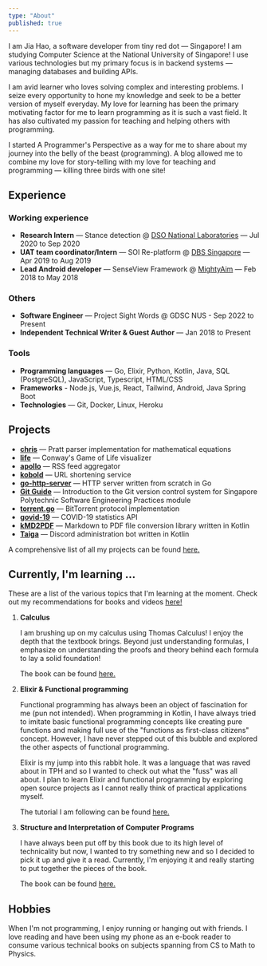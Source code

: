 ```yaml
---
type: "About"
published: true
---
```


I am Jia Hao, a software developer from tiny red dot — Singapore! I am studying Computer Science at the National
University of Singapore! I use various technologies but my primary focus is in backend systems — managing databases and
building APIs.

I am avid learner who loves solving complex and interesting problems. I seize every opportunity to hone my knowledge
and seek to be a better version of myself everyday. My love for learning has been the primary motivating factor for me
to learn programming as it is such a vast field. It has also cultivated my passion for teaching and helping others with
programming.

I started A Programmer's Perspective as a way for me to share about my journey into the belly of the beast
(programming). A blog allowed me to combine my love for story-telling with my love for teaching and programming —
killing three birds with one site!

## Experience

### Working experience

- **Research Intern** — Stance detection @ [DSO National Laboratories](https://www.dso.org.sg/) — Jul 2020 to Sep 2020
- **UAT team coordinator/Intern** — SOI Re-platform @ [DBS Singapore](https://www.dbs.com.sg/index/default.page) — Apr 2019 to Aug 2019
- **Lead Android developer** — SenseView Framework @ [MightyAim](https://www.mightyaim.co/) — Feb 2018 to May 2018

### Others

- **Software Engineer** — Project Sight Words @ GDSC NUS - Sep 2022 to Present
- **Independent Technical Writer & Guest Author** — Jan 2018 to Present

### Tools

- **Programming languages** — Go, Elixir, Python, Kotlin, Java, SQL (PostgreSQL), JavaScript, Typescript, HTML/CSS
- **Frameworks** - Node.js, Vue.js, React, Tailwind, Android, Java Spring Boot
- **Technologies** — Git, Docker, Linux, Heroku

## Projects

- [**chris**](https://github.com/woojiahao/chris) — Pratt parser implementation for mathematical equations
- [**life**](https://github.com/woojiahao/life) — Conway's Game of Life visualizer
- [**apollo**](https://github.com/woojiahao/apollo) — RSS feed aggregator
- [**kobold**](https://github.com/woojiahao/kobold) — URL shortening service
- [**go-http-server**](https://github.com/woojiahao/go-http-server) — HTTP server written from scratch in Go
- [**Git Guide**](https://learngit.woojiahao.com) — Introduction to the Git version control system for Singapore Polytechnic
   Software Engineering Practices module
- [**torrent.go**](https://github.com/woojiahao/torrent.go) — BitTorrent protocol implementation
- [**govid-19**](https://github.com/woojiahao/govid-19) — COVID-19 statistics API
- [**kMD2PDF**](https://omnius-project.github.io/kMD2PDF) — Markdown to PDF file conversion library written in Kotlin
- [**Taiga**](https://github.com/woojiahao/Taiga) — Discord administration bot written in Kotlin

A comprehensive list of all my projects can be found [here.](/projects)

## Currently, I'm learning ...

These are a list of the various topics that I'm learning at the moment. Check out my recommendations for books and
videos [here!](https://www.notion.so/woojiahao/48b21a97d71c4cd2bc9a9051bd7423a3?v=e2c493015ceb47cfa275a03f20895cb1)

1. **Calculus**

    I am brushing up on my calculus using Thomas Calculus! I enjoy the depth that the textbook brings. Beyond just understanding formulas, I emphasize on understanding the proofs and theory behind each formula to lay a solid foundation!

    The book can be found [here.](https://www.amazon.com/Thomas-Calculus-14th-Joel-Hass/dp/0134438981)

2. **Elixir & Functional programming**

    Functional programming has always been an object of fascination for me (pun not intended). When programming in
    Kotlin, I have always tried to imitate basic functional programming concepts like creating pure functions and making
    full use of the "functions as first-class citizens" concept. However, I have never stepped out of this bubble and
    explored the other aspects of functional programming.

    Elixir is my jump into this rabbit hole. It was a language that was raved about in TPH and so I wanted to check out
    what the "fuss" was all about. I plan to learn Elixir and functional programming by exploring open source projects
    as I cannot really think of practical applications myself.

    The tutorial I am following can be found [here.](https://elixir-lang.org/getting-started/introduction.html)

3. **Structure and Interpretation of Computer Programs**

   I have always been put off by this book due to its high level of technicality but now, I wanted to try something new
   and so I decided to pick it up and give it a read. Currently, I'm enjoying it and really starting to put together the
   pieces of the book.

   The book can be found [here.](https://web.mit.edu/alexmv/6.037/sicp.pdf)

## Hobbies

When I'm not programming, I enjoy running or hanging out with friends. I love reading and have been using my phone as an
e-book reader to consume various technical books on subjects spanning from CS to Math to Physics.
